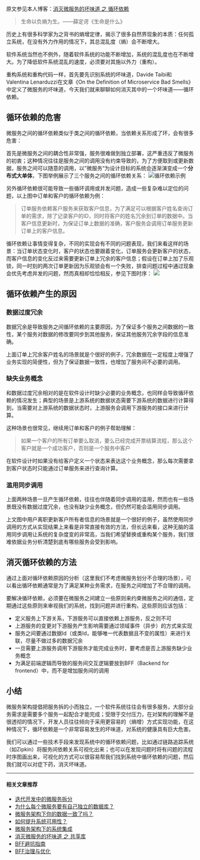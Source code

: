 原文参见本人博客：[消灭微服务的坏味道 之 循环依赖](https://www.maguangguang.xyz/eliminate-cyclic-dependency) 

> 生命以负熵为生。——薛定谔《生命是什么》

历史上有很多科学家为之背书的熵增定律，揭示了很多自然界现象的本质：任何孤立系统，在没有外力作用的情况下，其总混乱度（熵）会不断增大。

软件系统当然也不例外，随着软件系统的功能不断增加，系统的混乱度也在不断增大。为了降低软件系统混乱的速度，必须要对其施以外力（重构）。

重构系统和重构代码一样，首先要先识别系统的坏味道，Davide Taibi和Valentina Lenarduzzi在文章《On the Definition of Microservice Bad Smells》中定义了微服务的坏味道，今天我们就来聊聊如何消灭其中的一个坏味道——循环依赖。

## 循环依赖的危害
微服务之间的循环依赖类似于类之间的循环依赖，当依赖关系形成了环，会有很多危害：

首先是微服务之间的耦合性非常强，服务很难做到独立部署，这严重违反了微服务的初衷；这种情况往往是服务之间的调用没有约束导致的，为了方便取到或更新数据，服务之间可以随意的调用，以”微服务“为设计目标的系统会逐渐演变成一个**分布式大单体**，下图举例展示了三个服务之间的循环依赖关系：
![循环依赖示例](https://i.typlog.com/maguangguang/8394116913_1182575.png) 

另外循环依赖很可能导致一些循环调用或并发问题，造成一些复杂难以定位的问题，以上图中订单和客户的循环依赖为例：
> 订单服务依赖客户服务来获取客户信息，为了满足可以根据客户姓名查询订单的需求，除了记录客户的ID，同时将客户的姓名冗余到订单的数据中。当客户信息更新时，为保证订单上数据的准确，客户服务会调用订单服务更新订单上的客户信息。

循环依赖让事情变得复杂，不同的实现会有不同的问题表现，我们来看这样的场景：当订单状态变化时，客户的状态也要跟着变化，订单服务会更新客户的状态，而客户信息的变化反过来需要更新订单上冗余的客户信息；假设在订单上加了乐观锁，同一时刻的两次订单更新因为乐观锁会有一个失败，排查问题过程中通过现象会优先考虑并发的问题，然而真相却恰恰相反，参见下图时序：
![](https://i.typlog.com/maguangguang/8394116872_919558.png) 

## 循环依赖产生的原因
### 数据过度冗余
数据冗余是导致服务之间循环依赖的主要原因，为了保证多个服务之间数据的一致性，某个服务对数据的修改要同步到其他服务，保证其他服务冗余字段的信息准确。

上面订单上冗余客户姓名的场景就是个很好的例子，冗余数据在一定程度上增强了业务实现的简便性，但为了保证数据一致性，也增加了服务间不必要的调用。

### 缺失业务概念
和数据过度冗余相对的是在软件设计时缺少必要的业务概念，也同样会导致循环依赖的情况发生；典型的场景是上游系统的数据状态需要下游系统的数据进行计算得到，当需要对上游系统的数据状态时，上游服务会调用下游服务的接口来进行计算。

这种场景也很常见，继续用订单和客户的例子帮助理解：
> 如果一个客户的所有订单要么取消，要么已经完成开票结算流程，那么这个客户就是一个成功客户，否则是一个服务中客户

在软件设计时如果没有给客户定义一个状态来表达这个业务概念，那么每次需要拿到客户状态时只能通过订单服务来进行查询计算。

### 滥用同步调用
上面两种场景一旦产生循环依赖，往往也伴随着同步调用的滥用，然而也有一些场景既没有数据过度冗余，也没有缺少业务概念，但仍然可能会滥用同步调用。

上文图中用户离职更新客户所有者信息的场景就是一个很好的例子，虽然使用同步调用的方式从实现结果上来看是非常直接有效的方法，但长远来看，这种无脑的滥用同步调用让系统的复杂度变的非常高，当我们希望替换或重构某个服务，我们很难依据业务分析清楚到底有哪些服务会受到影响。

## 消灭循环依赖的方法
通过上面对循环依赖原因的分析（这里我们不考虑微服务划分不合理的场景），可以看出循环依赖通常是为了满足某种业务需求，在服务之间增加了不合理的调用。

要解决循环依赖，必须要在微服务之间建立一些原则来约束微服务之间的通信，定期通过这些原则来审视我们的系统，找到问题并进行重构，这些原则应该包括：
-  定义服务上下游关系，下游服务可以直接依赖上游服务，反之则不可
- 上游服务的变更对下游服务产生影响需要通过领域事件（异步）的方式来实现
- 服务之间要通过数据Id（或类Id，能够唯一代表数据且不变的属性）来进行关联，尽量不做过多的数据冗余
- 一旦需要上游服务调用下游服务才能完成业务时，要考虑是否上游服务缺少业务概念
- 为满足前端逻辑而导致的服务间交互逻辑要放到BFF（Backend for frontend）中，而不是增加服务间的调用

## 小结
微服务架构提倡把服务拆的小而独立，一个软件系统往往会有很多服务，大部分业务需求是需要多个服务一起配合才能完成；受限于交付压力，在对架构的理解不是很透彻的情况下，开发人员往往倾向于采用更容易的（熵增）方式实现功能，在这种情况下，循环依赖是一个非常容易发生的坏味道，对系统的健康具有巨大危害。

我们可以通过一些技术手段来发现系统中的循环依赖问题，比如通过链路追踪系统（如Zipkin）将服务间依赖关系可视化出来；也可以在发现问题时将有问题的流程时序图画出来，可视化的方式可以很容易帮我们找到系统中循环依赖的问题，然后我们就可以对症下药，消灭坏味道。


----
#### 相关文章推荐
- [迭代开发中的微服务拆分](/services-split-in-iterative-development)
- [为什么每个微服务要有自己独立的数据库？](/why-mircroservice-need-independent-database)
- [微服务架构下你的数据一致了吗？](/data-consistency)
- [如何提升系统可用性？](/how-to-improve-system-availability)
- [微服务架构下的系统集成](/services-integration)
- [消灭微服务的坏味道 之 共享库](/how-to-deal-with-shared-library)
- [BFF避坑指南](/backend-for-frontend)
- [BFF治理与优化](/bff-governance)